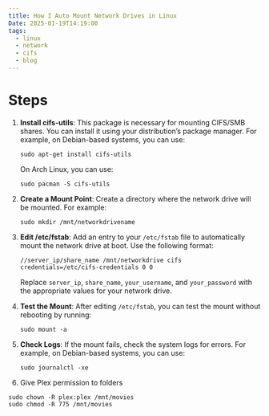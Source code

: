 ```yaml
---
title: How I Auto Mount Network Drives in Linux
Date: 2025-01-19T14:19:00
tags:
  - linux
  - network
  - cifs
  - blog
---
```

# Steps
1. **Install cifs-utils**: This package is necessary for mounting CIFS/SMB shares. You can install it using your distribution’s package manager. For example, on Debian-based systems, you can use:
    
    ```
    sudo apt-get install cifs-utils
    ```
    
    On Arch Linux, you can use:
    
    ```
    sudo pacman -S cifs-utils
    ```
    
2. **Create a Mount Point**: Create a directory where the network drive will be mounted. For example:
    
    ```
    sudo mkdir /mnt/networkdrivename
    ```
    
3. **Edit /etc/fstab**: Add an entry to your `/etc/fstab` file to automatically mount the network drive at boot. Use the following format:
    
    ```
    //server_ip/share_name /mnt/networkdrive cifs credentials=/etc/cifs-credentials 0 0
    ```
    
    Replace `server_ip`, `share_name`, `your_username`, and `your_password` with the appropriate values for your network drive.
    
5. **Test the Mount**: After editing `/etc/fstab`, you can test the mount without rebooting by running:
    
    ```
    sudo mount -a
    ```
    
6. **Check Logs**: If the mount fails, check the system logs for errors. For example, on Debian-based systems, you can use:
    
    ```
    sudo journalctl -xe
    ```

7. Give Plex permission to folders
```
sudo chown -R plex:plex /mnt/movies
sudo chmod -R 775 /mnt/movies
```
